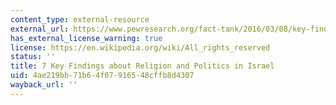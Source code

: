 ```yaml
---
content_type: external-resource
external_url: https://www.pewresearch.org/fact-tank/2016/03/08/key-findings-religion-politics-israel/
has_external_license_warning: true
license: https://en.wikipedia.org/wiki/All_rights_reserved
status: ''
title: 7 Key Findings about Religion and Politics in Israel
uid: 4ae219bb-71b6-4f07-9165-48cffb8d4307
wayback_url: ''
---
```

